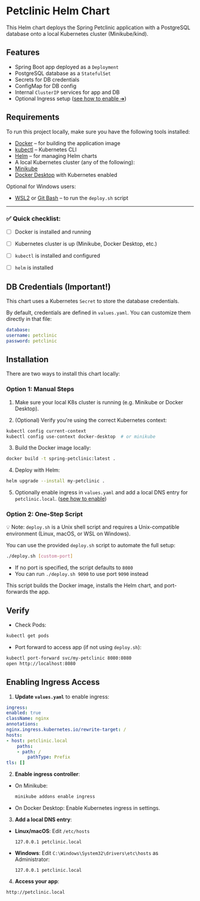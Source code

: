 # Petclinic Helm Chart

This Helm chart deploys the Spring Petclinic application with a PostgreSQL database onto a local Kubernetes cluster (Minikube/kind).

## Features
- Spring Boot app deployed as a `Deployment`
- PostgreSQL database as a `StatefulSet`
- Secrets for DB credentials
- ConfigMap for DB config
- Internal `ClusterIP` services for app and DB
- Optional Ingress setup ([see how to enable ➜](#enabling-ingress-access))

## Requirements

To run this project locally, make sure you have the following tools installed:

- [Docker](https://www.docker.com/) – for building the application image
- [kubectl](https://kubernetes.io/docs/tasks/tools/) – Kubernetes CLI
- [Helm](https://helm.sh/) – for managing Helm charts
- A local Kubernetes cluster (any of the following):
- [Minikube](https://minikube.sigs.k8s.io/docs/)
- [Docker Desktop](https://www.docker.com/products/docker-desktop/) with Kubernetes enabled

Optional for Windows users:
- [WSL2](https://learn.microsoft.com/en-us/windows/wsl/) or [Git Bash](https://gitforwindows.org/) – to run the `deploy.sh` script

---

### ✅ **Quick checklist**:

- [ ] Docker is installed and running  
- [ ] Kubernetes cluster is up (Minikube, Docker Desktop, etc.)  
- [ ] `kubectl` is installed and configured  
- [ ] `helm` is installed  


## DB Credentials (Important!)
This chart uses a Kubernetes `Secret` to store the database credentials.

By default, credentials are defined in `values.yaml`. You can customize them directly in that file:

```yaml
database:
username: petclinic
password: petclinic
```

## Installation

There are two ways to install this chart locally:

### Option 1: Manual Steps

1. Make sure your local K8s cluster is running (e.g. Minikube or Docker Desktop).

2. (Optional) Verify you're using the correct Kubernetes context:
```bash
kubectl config current-context
kubectl config use-context docker-desktop  # or minikube
```

3. Build the Docker image locally:
```bash
docker build -t spring-petclinic:latest .
```

4. Deploy with Helm:
```bash
helm upgrade --install my-petclinic .
```

5. Optionally enable ingress in `values.yaml` and add a local DNS entry for `petclinic.local`. ([see how to enable](#enabling-ingress-access))

### Option 2: One-Step Script
💡 Note: `deploy.sh` is a Unix shell script and requires a Unix-compatible environment (Linux, macOS, or WSL on Windows).

You can use the provided `deploy.sh` script to automate the full setup:

```bash
./deploy.sh [custom-port]
```

- If no port is specified, the script defaults to `8080`
- You can run `./deploy.sh 9090` to use port `9090` instead

This script builds the Docker image, installs the Helm chart, and port-forwards the app.

## Verify
- Check Pods:
```bash
kubectl get pods
```
- Port forward to access app (if not using `deploy.sh`):
```bash
kubectl port-forward svc/my-petclinic 8080:8080
open http://localhost:8080
```

## Enabling Ingress Access

1. **Update `values.yaml`** to enable ingress:

```yaml
ingress:
enabled: true
className: nginx
annotations:
nginx.ingress.kubernetes.io/rewrite-target: /
hosts:
- host: petclinic.local
    paths:
    - path: /
        pathType: Prefix
tls: []
```

2. **Enable ingress controller**:
- On Minikube:
    ```bash
    minikube addons enable ingress
    ```
- On Docker Desktop: Enable Kubernetes ingress in settings.

3. **Add a local DNS entry**:
- **Linux/macOS**: Edit `/etc/hosts`
    ```
    127.0.0.1 petclinic.local
    ```
- **Windows**: Edit `C:\Windows\System32\drivers\etc\hosts` as Administrator:
    ```
    127.0.0.1 petclinic.local
    ```

4. **Access your app**:
```
http://petclinic.local
```
